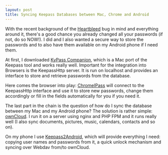 ```yaml
---
layout: post
title: Syncing Keepass Databases between Mac, Chrome and Android
---
```


With the recent background of the [Heartbleed](en.wikipedia.org/wiki/Heartbleed) bug in mind and everything around it, there's a good chance you already changed all your passwords (if not, do so NOW!). I did and I also wanted a secure way to store the passwords and to also have them available on my Android phone if I need them.

At first, I downloaded [KyPass Companion](https://itunes.apple.com/de/app/kypass-companion/id555293879?mt=12), which is a Mac port of the Keepass tool and works really well. Important for the integration into Browsers is the KeepassHttp server. It is run on localhost and provides an interface to store and retrieve passwords from the database.

Here comes the browser into play: [ChromeIPass](https://chrome.google.com/webstore/detail/chromeipass/ompiailgknfdndiefoaoiligalphfdae) will connect to the KeepassHttp interface and use it to store new passwords, change them accordingly or fill in the fields automatically for you if you need it.

The last part in the chain is the question of how do I sync the database between my Mac and my Android phone? The solution is rather simple: [ownCloud](http://owncloud.org). I run it on a server using nginx and PHP FPM and it runs really well (I also sync documents, pictures, music, calendars, contacts and so on). 

On my phone I use [Keepass2Android](https://play.google.com/store/apps/details?id=keepass2android.keepass2android&hl=de), which will provide everything I need: copying user names and passwords from it, a quick unlock mechanism and syncing over Webdav from/to ownCloud.

